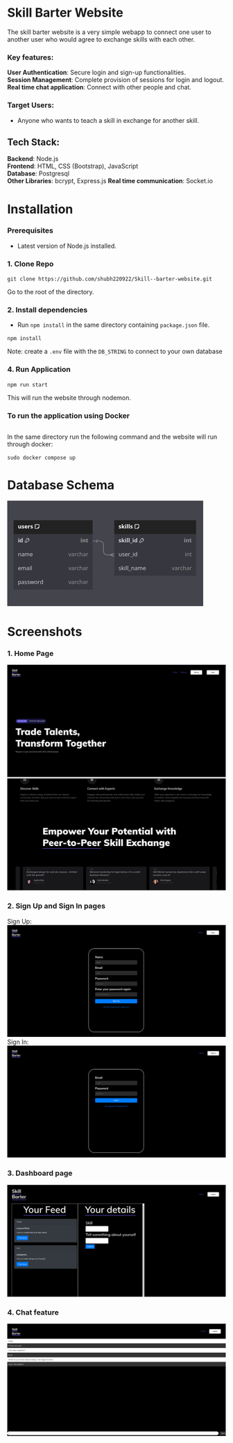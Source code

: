 # Skill Barter Website

The skill barter website is a very simple webapp to connect one user to another user
who would agree to exchange skills with each other.

### Key features:

**User Authentication**: Secure login and sign-up functionalities. \
**Session Management**: Complete provision of sessions for login and logout. \
**Real time chat application**: Connect with other people and chat.

### Target Users:

* Anyone who wants to teach a skill in exchange for another skill.
## Tech Stack:

**Backend**: Node.js \
**Frontend**: HTML, CSS (Bootstrap), JavaScript \
**Database**: Postgresql \
**Other Libraries**: bcrypt, Express.js
**Real time communication**: Socket.io

# Installation

### Prerequisites
* Latest version of Node.js installed.

### 1. Clone Repo

```commandline
git clone https://github.com/shubh220922/Skill--barter-website.git
```
Go to the root of the directory.

### 2. Install dependencies

* Run ``npm install`` in the same directory containing ``package.json`` file.

```commandline
npm install
```

Note: create a `.env` file with the `DB_STRING` to connect to your own database

### 4. Run Application

```commandline
npm run start
```

This will run the website through nodemon.

### To run the application using Docker

```yaml

```

In the same directory run the following command and the website will run through docker:
```commandline
sudo docker compose up
```

# Database Schema
![img.png](img.png)

# Screenshots

### 1. Home Page
![img_1.png](img_1.png)
![img_6.png](img_6.png)

### 2. Sign Up and Sign In pages
Sign Up:
![img_2.png](img_2.png)
Sign In:
![img_3.png](img_3.png)

### 3. Dashboard page
![img_4.png](img_4.png)

### 4. Chat feature
![img_5.png](img_5.png)
